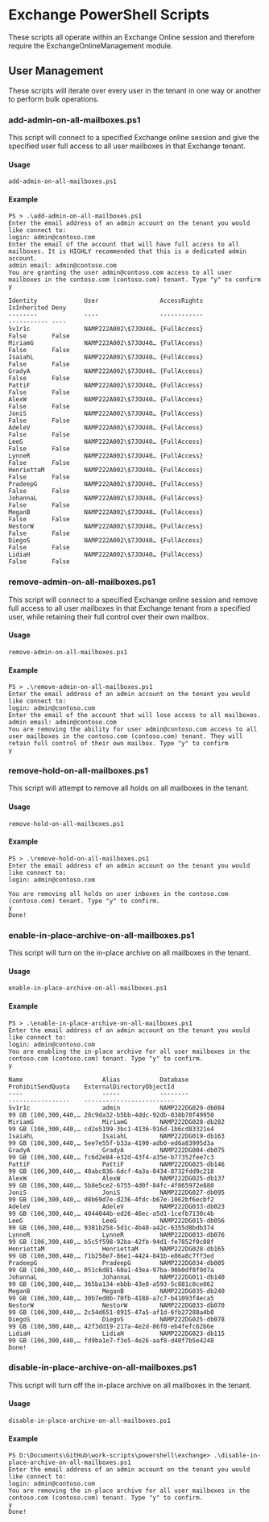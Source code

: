 # Exchange PowerShell Scripts

These scripts all operate within an Exchange Online session and therefore require the ExchangeOnlineManagement module.

## User Management

These scripts will iterate over every user in the tenant in one way or another to perform bulk operations.

### add-admin-on-all-mailboxes.ps1

This script will connect to a specified Exchange online session and give the specified user full access to all user mailboxes in that Exchange tenant.

#### Usage

```add-admin-on-all-mailboxes.ps1```

#### Example

```
PS > .\add-admin-on-all-mailboxes.ps1
Enter the email address of an admin account on the tenant you would like connect to:
login: admin@contoso.com
Enter the email of the account that will have full access to all mailboxes. It is HIGHLY recommended that this is a dedicated admin account.
admin email: admin@contoso.com
You are granting the user admin@contoso.com access to all user mailboxes in the contoso.com (contoso.com) tenant. Type "y" to confirm
y

Identity             User                 AccessRights                                                                                                                                                                                IsInherited Deny
--------             ----                 ------------                                                                                                                                                                                ----------- ----
5v1r1c               NAMP222A002\$7JOU40… {FullAccess}                                                                                                                                                                                False       False
MiriamG              NAMP222A002\$7JOU40… {FullAccess}                                                                                                                                                                                False       False
IsaiahL              NAMP222A002\$7JOU40… {FullAccess}                                                                                                                                                                                False       False
GradyA               NAMP222A002\$7JOU40… {FullAccess}                                                                                                                                                                                False       False
PattiF               NAMP222A002\$7JOU40… {FullAccess}                                                                                                                                                                                False       False
AlexW                NAMP222A002\$7JOU40… {FullAccess}                                                                                                                                                                                False       False
JoniS                NAMP222A002\$7JOU40… {FullAccess}                                                                                                                                                                                False       False
AdeleV               NAMP222A002\$7JOU40… {FullAccess}                                                                                                                                                                                False       False
LeeG                 NAMP222A002\$7JOU40… {FullAccess}                                                                                                                                                                                False       False
LynneR               NAMP222A002\$7JOU40… {FullAccess}                                                                                                                                                                                False       False
HenriettaM           NAMP222A002\$7JOU40… {FullAccess}                                                                                                                                                                                False       False
PradeepG             NAMP222A002\$7JOU40… {FullAccess}                                                                                                                                                                                False       False
JohannaL             NAMP222A002\$7JOU40… {FullAccess}                                                                                                                                                                                False       False
MeganB               NAMP222A002\$7JOU40… {FullAccess}                                                                                                                                                                                False       False
NestorW              NAMP222A002\$7JOU40… {FullAccess}                                                                                                                                                                                False       False
DiegoS               NAMP222A002\$7JOU40… {FullAccess}                                                                                                                                                                                False       False
LidiaH               NAMP222A002\$7JOU40… {FullAccess}                                                                                                                                                                                False       False
```

### remove-admin-on-all-mailboxes.ps1

This script will connect to a specified Exchange online session and remove full access to all user mailboxes in that Exchange tenant from a specified user, while retaining their full control over their own mailbox.

#### Usage

```remove-admin-on-all-mailboxes.ps1```

#### Example

```
PS > .\remove-admin-on-all-mailboxes.ps1
Enter the email address of an admin account on the tenant you would like connect to:
login: admin@contoso.com
Enter the email of the account that will lose access to all mailboxes.
admin email: admin@contoso.com
You are removing the ability for user admin@contoso.com access to all user mailboxes in the contoso.com (contoso.com) tenant. They will retain full control of their own mailbox. Type "y" to confirm
y
```

### remove-hold-on-all-mailboxes.ps1

This script will attempt to remove all holds on all mailboxes in the tenant.

#### Usage

```remove-hold-on-all-mailboxes.ps1```

#### Example

```
PS > .\remove-hold-on-all-mailboxes.ps1
Enter the email address of an admin account on the tenant you would like connect to:
login: admin@contoso.com

You are removing all holds on user inboxes in the contoso.com (contoso.com) tenant. Type "y" to confirm.
y
Done!
```

### enable-in-place-archive-on-all-mailboxes.ps1

This script will turn on the in-place archive on all mailboxes in the tenant.

#### Usage

```enable-in-place-archive-on-all-mailboxes.ps1```

#### Example

```
PS > .\enable-in-place-archive-on-all-mailboxes.ps1
Enter the email address of an admin account on the tenant you would like connect to:
login: admin@contoso.com
You are enabling the in-place archive for all user mailboxes in the contoso.com (contoso.com) tenant. Type "y" to confirm.
y

Name                      Alias           Database                       ProhibitSendQuota    ExternalDirectoryObjectId
----                      -----           --------                       -----------------    -------------------------
5v1r1c                    admin           NAMP222DG029-db084             99 GB (106,300,440,… 28c9da32-b5bb-4ddc-92db-838b78f49950
MiriamG                   MiriamG         NAMP222DG028-db282             99 GB (106,300,440,… cd2e5199-3bc1-4136-916d-1b6cd83321e4
IsaiahL                   IsaiahL         NAMP222DG019-db163             99 GB (106,300,440,… 5ee7e55f-b33a-4190-adb0-ed6a83995d3a
GradyA                    GradyA          NAMP222DG004-db075             99 GB (106,300,440,… fc6d2e84-e32d-43f4-a35e-b77352fee7c3
PattiF                    PattiF          NAMP222DG025-db146             99 GB (106,300,440,… 40abc036-6dcf-4a3a-8434-8732fdd9c218
AlexW                     AlexW           NAMP222DG025-db137             99 GB (106,300,440,… 5b8e5ce2-6755-4d0f-84fc-4f865972e880
JoniS                     JoniS           NAMP222DG027-db095             99 GB (106,300,440,… d8b69d7e-d236-4fdc-b67e-1062bf6ecbf2
AdeleV                    AdeleV          NAMP222DG033-db023             99 GB (106,300,440,… 4044044b-ed26-46ec-a5d1-1cefb7130c4b
LeeG                      LeeG            NAMP222DG015-db056             99 GB (106,300,440,… 9381b258-5d1c-4b40-a42c-6355d8bdb374
LynneR                    LynneR          NAMP222DG033-db076             99 GB (106,300,440,… b5c5f598-92ba-42fb-94d1-fe7852f0c08f
HenriettaM                HenriettaM      NAMP222DG028-db165             99 GB (106,300,440,… f1b258e7-86e1-4424-841b-e86a8c7ff3ed
PradeepG                  PradeepG        NAMP222DG034-db005             99 GB (106,300,440,… 051c6d81-60a1-43ea-97ba-90b0df8f0d7a
JohannaL                  JohannaL        NAMP222DG011-db140             99 GB (106,300,440,… 365ba134-ebbb-43e8-a593-5c881c0ce862
MeganB                    MeganB          NAMP222DG035-db240             99 GB (106,300,440,… 30b7ed0b-70fb-4188-a7c7-b41093f4eca5
NestorW                   NestorW         NAMP222DG033-db070             99 GB (106,300,440,… 2c54d651-8915-47a5-af1d-6fb27288a4b8
DiegoS                    DiegoS          NAMP222DG025-db078             99 GB (106,300,440,… 42f3dd19-217a-4e2d-86f0-eb4fefc62b6e
LidiaH                    LidiaH          NAMP222DG023-db115             99 GB (106,300,440,… fd9ba1e7-f3e5-4e26-aaf8-d40f7b5e4248
Done!
```

### disable-in-place-archive-on-all-mailboxes.ps1

This script will turn off the in-place archive on all mailboxes in the tenant.

#### Usage

```disable-in-place-archive-on-all-mailboxes.ps1```

#### Example

```
PS D:\Documents\GitHub\work-scripts\powershell\exchange> .\disable-in-place-archive-on-all-mailboxes.ps1
Enter the email address of an admin account on the tenant you would like connect to:
login: admin@contoso.com
You are removing the in-place archive for all user mailboxes in the contoso.com (contoso.com) tenant. Type "y" to confirm.
y
Done!
```